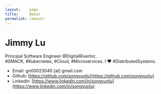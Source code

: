 ```yaml
---
layout:    page
title:     About
permalink: /about/
---
```


# Jimmy Lu

Principal Software Engineer @DigitalRiverInc. <br/> 
#SMACK, #Kubernetes, #Cloud, #Microservices. I ♥ #DistributedSystems.

- Email:  gn00023040 \[at\] gmail.com
- Github: [https://github.com/songyunlu](https://github.com/songyunlu)
- Linkedin: [https://www.linkedin.com/in/songyunlu](https://www.linkedin.com/in/songyunlu)
